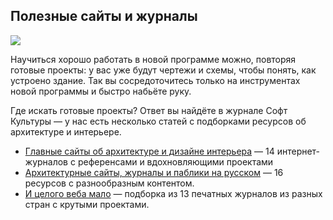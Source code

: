 ## Полезные сайты и журналы

![](/img/VWX_14/1657804805_b322cover-upd.jpg#rounded)

Научиться хорошо работать в новой программе можно, повторяя готовые проекты: у вас уже будут чертежи и схемы, чтобы понять, как устроено здание. Так вы сосредоточитесь только на инструментах новой программы и быстро набьёте руку.

Где искать готовые проекты? Ответ вы найдёте в журнале Софт Культуры — у нас есть несколько статей с подборками ресурсов об архитектуре и интерьере.

- [Главные сайты об архитектуре и дизайне интерьера](https://softculture.cc/blog/entries/articles/glavnye-sayty-ob-arhitecture-i-dizayne-interior) — 14 интернет-журналов с референсами и вдохновляющими проектами
- [Архитектурные сайты, журналы и паблики на русском](https://softculture.cc/blog/entries/articles/arhitekturnye-sayty-zhurnaly-i-pabliki-na-russkom) — 16 ресурсов с разнообразным контентом.
- [И целого веба мало](https://softculture.cc/blog/entries/articles/pechatnye-zhurnaly-dlya-arhitektorov) — подборка из 13 печатных журналов из разных стран с крутыми проектами.
